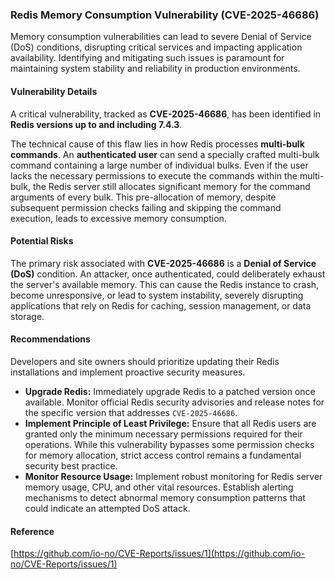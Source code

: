 ### Redis Memory Consumption Vulnerability (CVE-2025-46686)

Memory consumption vulnerabilities can lead to severe Denial of Service (DoS) conditions, disrupting critical services and impacting application availability. Identifying and mitigating such issues is paramount for maintaining system stability and reliability in production environments.

#### Vulnerability Details

A critical vulnerability, tracked as **CVE-2025-46686**, has been identified in **Redis versions up to and including 7.4.3**.

The technical cause of this flaw lies in how Redis processes **multi-bulk commands**. An **authenticated user** can send a specially crafted multi-bulk command containing a large number of individual bulks. Even if the user lacks the necessary permissions to execute the commands within the multi-bulk, the Redis server still allocates significant memory for the command arguments of every bulk. This pre-allocation of memory, despite subsequent permission checks failing and skipping the command execution, leads to excessive memory consumption.

#### Potential Risks

The primary risk associated with **CVE-2025-46686** is a **Denial of Service (DoS)** condition. An attacker, once authenticated, could deliberately exhaust the server's available memory. This can cause the Redis instance to crash, become unresponsive, or lead to system instability, severely disrupting applications that rely on Redis for caching, session management, or data storage.

#### Recommendations

Developers and site owners should prioritize updating their Redis installations and implement proactive security measures.

*   **Upgrade Redis:** Immediately upgrade Redis to a patched version once available. Monitor official Redis security advisories and release notes for the specific version that addresses `CVE-2025-46686`.
*   **Implement Principle of Least Privilege:** Ensure that all Redis users are granted only the minimum necessary permissions required for their operations. While this vulnerability bypasses some permission checks for memory allocation, strict access control remains a fundamental security best practice.
*   **Monitor Resource Usage:** Implement robust monitoring for Redis server memory usage, CPU, and other vital resources. Establish alerting mechanisms to detect abnormal memory consumption patterns that could indicate an attempted DoS attack.

#### Reference

[https://github.com/io-no/CVE-Reports/issues/1](https://github.com/io-no/CVE-Reports/issues/1)